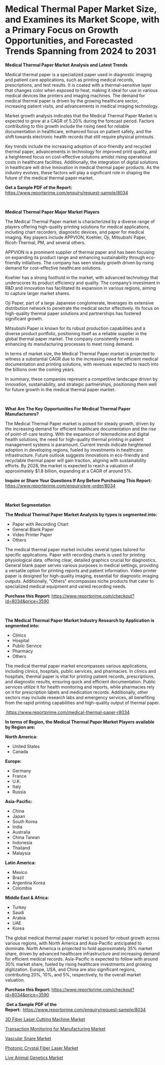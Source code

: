 <p><h1>Medical Thermal Paper Market Size, and Examines its Market Scope, with a Primary Focus on Growth Opportunities, and Forecasted Trends Spanning from 2024 to 2031</h1></p><p><strong>Medical Thermal Paper Market Analysis and Latest Trends</strong></p>
<p><p>Medical thermal paper is a specialized paper used in diagnostic imaging and patient care applications, such as printing medical records, prescriptions, and test results. It is coated with a thermal-sensitive layer that changes color when exposed to heat, making it ideal for use in various medical devices like printers and imaging machines. The demand for medical thermal paper is driven by the growing healthcare sector, increasing patient visits, and advancements in medical imaging technology.</p><p>Market growth analysis indicates that the Medical Thermal Paper Market is expected to grow at a CAGR of 5.20% during the forecast period. Factors contributing to this growth include the rising need for reliable documentation in healthcare, enhanced focus on patient safety, and the shift towards electronic health records that still require physical printouts. </p><p>Key trends include the increasing adoption of eco-friendly and recycled thermal paper, advancements in technology for improved print quality, and a heightened focus on cost-effective solutions amidst rising operational costs in healthcare facilities. Additionally, the integration of digital solutions in healthcare will drive innovation in medical thermal paper products. As the industry evolves, these factors will play a significant role in shaping the future of the medical thermal paper market.</p></p>
<p><strong>Get a Sample PDF of the Report:&nbsp;</strong> <a href="https://www.reportprime.com/enquiry/request-sample/8034?utm_campaign=1080&utm_medium=2&utm_source=Github&utm_content=ia&utm_term=26112024&utm_id=medical-thermal-paper">https://www.reportprime.com/enquiry/request-sample/8034</a></p>
<p>&nbsp;</p>
<p><strong>Medical Thermal Paper Major Market Players</strong></p>
<p><p>The Medical Thermal Paper market is characterized by a diverse range of players offering high-quality printing solutions for medical applications, including chart recorders, diagnostic devices, and paper for medical imaging. Key players include APPVION, Koehler, Oji, Mitsubishi Paper, Ricoh-Thermal, PM, and several others.</p><p>APPVION is a prominent supplier of thermal paper and has been focusing on expanding its product range and enhancing sustainability through eco-friendly initiatives. The company has seen steady growth driven by rising demand for cost-effective healthcare solutions.</p><p>Koehler has a strong foothold in the market, with advanced technology that underscores its product efficiency and quality. The company’s investment in R&D and innovation has facilitated its expansion in various regions, aiming to capture larger market shares.</p><p>Oji Paper, part of a large Japanese conglomerate, leverages its extensive distribution network to penetrate the medical sector effectively. Its focus on high-quality thermal paper solutions and partnerships has fostered significant growth.</p><p>Mitsubishi Paper is known for its robust production capabilities and a diverse product portfolio, positioning itself as a reliable supplier in the global thermal paper market. The company consistently invests in enhancing its manufacturing processes to meet rising demand.</p><p>In terms of market size, the Medical Thermal Paper market is projected to witness a substantial CAGR due to the increasing need for efficient medical documentation and printing solutions, with revenues expected to reach into the billions over the coming years.</p><p>In summary, these companies represent a competitive landscape driven by innovation, sustainability, and strategic partnerships, positioning them well for future growth in the medical thermal paper market.</p></p>
<p>&nbsp;</p>
<p><strong>What Are The Key Opportunities For Medical Thermal Paper Manufacturers?</strong></p>
<p><p>The Medical Thermal Paper market is poised for steady growth, driven by the increasing demand for efficient healthcare documentation and the rise of point-of-care testing. With the expansion of telemedicine and digital health solutions, the need for high-quality thermal printing in patient management systems is paramount. Current trends indicate heightened adoption in developing regions, fueled by investments in healthcare infrastructure. Future outlook suggests innovations in eco-friendly and recyclable thermal paper will gain traction, aligning with sustainability efforts. By 2028, the market is expected to reach a valuation of approximately $1.8 billion, expanding at a CAGR of around 5%.</p></p>
<p><strong>Inquire or Share Your Questions If Any Before Purchasing This Report:</strong> <a href="https://www.reportprime.com/enquiry/pre-order/8034?utm_campaign=1080&utm_medium=2&utm_source=Github&utm_content=ia&utm_term=26112024&utm_id=medical-thermal-paper">https://www.reportprime.com/enquiry/pre-order/8034</a></p>
<p>&nbsp;</p>
<p><strong>Market Segmentation</strong></p>
<p><strong>The Medical Thermal Paper Market Analysis by types is segmented into:</strong></p>
<p><ul><li>Paper with Recording Chart</li><li>General Blank Paper</li><li>Video Printer Paper</li><li>Others</li></ul></p>
<p><p>The medical thermal paper market includes several types tailored for specific applications. Paper with recording charts is used for printing physiological data, offering clear, detailed graphics crucial for diagnostics. General blank paper serves various purposes in medical settings, providing a versatile option for printing reports and patient information. Video printer paper is designed for high-quality imaging, essential for diagnostic imaging outputs. Additionally, "Others" encompasses niche products that cater to specialized medical equipment and varied recording needs.</p></p>
<p><strong>Purchase this Report:&nbsp;</strong><a href="https://www.reportprime.com/checkout?id=8034&price=3590&utm_campaign=1080&utm_medium=2&utm_source=Github&utm_content=ia&utm_term=26112024&utm_id=medical-thermal-paper">https://www.reportprime.com/checkout?id=8034&price=3590</a></p>
<p>&nbsp;</p>
<p><strong>The Medical Thermal Paper Market Industry Research by Application is segmented into:</strong></p>
<p><ul><li>Clinics</li><li>Hospital</li><li>Public Service</li><li>Pharmacy</li><li>Others</li></ul></p>
<p><p>The medical thermal paper market encompasses various applications, including clinics, hospitals, public services, and pharmacies. In clinics and hospitals, thermal paper is vital for printing patient records, prescriptions, and diagnostic results, ensuring quick and efficient documentation. Public services utilize it for health monitoring and reports, while pharmacies rely on it for prescription labels and medication records. Additionally, other sectors may include research labs and emergency services, all benefiting from the rapid printing capabilities and high-quality output of thermal paper.</p></p>
<p><a href="https://www.reportprime.com/medical-thermal-paper-r8034?utm_campaign=1080&utm_medium=2&utm_source=Github&utm_content=ia&utm_term=26112024&utm_id=medical-thermal-paper">&nbsp;https://www.reportprime.com/medical-thermal-paper-r8034</a></p>
<p><strong>In terms of Region, the Medical Thermal Paper Market Players available by Region are:</strong></p>
<p>
    <p> <strong> North America: </strong>
        <ul>
            <li>United States</li>
            <li>Canada</li>
        </ul>
        </p> 
    <p> <strong> Europe: </strong>
        <ul>
            <li>Germany</li>
            <li>France</li>
            <li>U.K.</li>
            <li>Italy</li>
            <li>Russia</li>
        </ul>
        </p> 
    <p> <strong> Asia-Pacific: </strong>
        <ul>
            <li>China</li>
            <li>Japan</li>
            <li>South Korea</li>
            <li>India</li>
            <li>Australia</li>
            <li>China Taiwan</li>
            <li>Indonesia</li>
            <li>Thailand</li>
            <li>Malaysia</li>
        </ul>
        </p> 
    <p> <strong> Latin America: </strong>
        <ul>
            <li>Mexico</li>
            <li>Brazil</li>
            <li>Argentina Korea</li>
            <li>Colombia</li>
        </ul>
        </p> 
    <p> <strong> Middle East & Africa: </strong>
        <ul>
            <li>Turkey</li>
            <li>Saudi</li>
            <li>Arabia</li>
            <li>UAE</li>
            <li>Korea</li>
        </ul>
    </p>
    </p>
<p><p>The global medical thermal paper market is poised for robust growth across various regions, with North America and Asia-Pacific anticipated to dominate. North America is projected to hold approximately 35% market share, driven by advanced healthcare infrastructure and increasing demand for efficient medical records. Asia-Pacific is expected to follow with around 30% market share, fueled by rising healthcare investments and growing digitization. Europe, USA, and China are also significant regions, contributing 20%, 10%, and 5%, respectively, to the overall market valuation.</p></p>
<p><strong>Purchase this Report: </strong><a href="https://www.reportprime.com/checkout?id=8034&price=3590&utm_campaign=1080&utm_medium=2&utm_source=Github&utm_content=ia&utm_term=26112024&utm_id=medical-thermal-paper">https://www.reportprime.com/checkout?id=8034&price=3590</a></p>
<p>&nbsp;<strong>Get a Sample PDF of the Report:&nbsp;&nbsp;</strong><a href="https://www.reportprime.com/enquiry/request-sample/8034?utm_campaign=1080&utm_medium=2&utm_source=Github&utm_content=ia&utm_term=26112024&utm_id=medical-thermal-paper">https://www.reportprime.com/enquiry/request-sample/8034</a></p>
<p><strong></strong></p>
<p><p><a href="https://www.linkedin.com/pulse/detailed-3d-fiber-laser-cutting-machine-market-study-92-cagr-1qalf?utm_campaign=1080&utm_medium=2&utm_source=Github&utm_content=ia&utm_term=26112024&utm_id=medical-thermal-paper">3D Fiber Laser Cutting Machine Market</a></p><p><a href="https://issuu.com/reportprime-2/docs/transaction-monitoring-for-manufact_090031d851fb33?utm_campaign=1080&utm_medium=2&utm_source=Github&utm_content=ia&utm_term=26112024&utm_id=medical-thermal-paper">Transaction Monitoring for Manufacturing Market</a></p><p><a href="https://github.com/gdfhhhj/Market-Research-Report-List-6/blob/main/vascular-snare-market.md?utm_campaign=1080&utm_medium=2&utm_source=Github&utm_content=ia&utm_term=26112024&utm_id=medical-thermal-paper">Vascular Snare Market</a></p><p><a href="https://www.linkedin.com/pulse/photonic-crystal-fiber-laser-market-growth-study-highlights-10ogf?utm_campaign=1080&utm_medium=2&utm_source=Github&utm_content=ia&utm_term=26112024&utm_id=medical-thermal-paper">Photonic Crystal Fiber Laser Market</a></p><p><a href="https://issuu.com/reportprime-2/docs/live-animal-genetics-market-size-20_97a7de19849093?utm_campaign=1080&utm_medium=2&utm_source=Github&utm_content=ia&utm_term=26112024&utm_id=medical-thermal-paper">Live Animal Genetics Market</a></p></p>